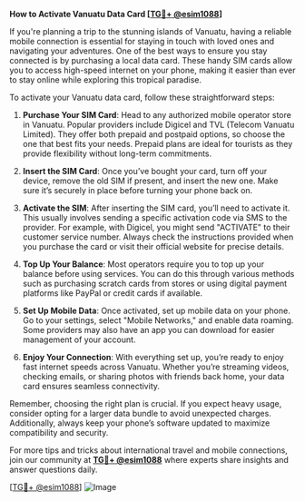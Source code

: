 **How to Activate Vanuatu Data Card [[TG💪+ @esim1088](https://t.me/s/esim1088)]**

If you're planning a trip to the stunning islands of Vanuatu, having a reliable mobile connection is essential for staying in touch with loved ones and navigating your adventures. One of the best ways to ensure you stay connected is by purchasing a local data card. These handy SIM cards allow you to access high-speed internet on your phone, making it easier than ever to stay online while exploring this tropical paradise.

To activate your Vanuatu data card, follow these straightforward steps:

1. **Purchase Your SIM Card**: Head to any authorized mobile operator store in Vanuatu. Popular providers include Digicel and TVL (Telecom Vanuatu Limited). They offer both prepaid and postpaid options, so choose the one that best fits your needs. Prepaid plans are ideal for tourists as they provide flexibility without long-term commitments.

2. **Insert the SIM Card**: Once you’ve bought your card, turn off your device, remove the old SIM if present, and insert the new one. Make sure it’s securely in place before turning your phone back on.

3. **Activate the SIM**: After inserting the SIM card, you’ll need to activate it. This usually involves sending a specific activation code via SMS to the provider. For example, with Digicel, you might send "ACTIVATE" to their customer service number. Always check the instructions provided when you purchase the card or visit their official website for precise details.

4. **Top Up Your Balance**: Most operators require you to top up your balance before using services. You can do this through various methods such as purchasing scratch cards from stores or using digital payment platforms like PayPal or credit cards if available.

5. **Set Up Mobile Data**: Once activated, set up mobile data on your phone. Go to your settings, select "Mobile Networks," and enable data roaming. Some providers may also have an app you can download for easier management of your account.

6. **Enjoy Your Connection**: With everything set up, you’re ready to enjoy fast internet speeds across Vanuatu. Whether you’re streaming videos, checking emails, or sharing photos with friends back home, your data card ensures seamless connectivity.

Remember, choosing the right plan is crucial. If you expect heavy usage, consider opting for a larger data bundle to avoid unexpected charges. Additionally, always keep your phone’s software updated to maximize compatibility and security.

For more tips and tricks about international travel and mobile connections, join our community at **[TG💪+ @esim1088](https://t.me/s/esim1088)** where experts share insights and answer questions daily.

[[TG💪+ @esim1088](https://t.me/s/esim1088)] 
![Image](https://i.postimg.cc/Y0z9fWf4/image.png)